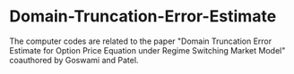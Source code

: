 # Domain-Truncation-Error-Estimate
The computer codes are related to the paper "Domain Truncation Error Estimate for Option Price Equation under Regime Switching Market Model" coauthored by Goswami and Patel.
